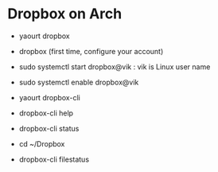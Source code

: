 # Dropbox on Arch
- yaourt dropbox
- dropbox (first time, configure your account)
- sudo systemctl start dropbox@vik    : vik is Linux user name
- sudo systemctl enable dropbox@vik

- yaourt dropbox-cli
- dropbox-cli help
- dropbox-cli status
- cd ~/Dropbox
- dropbox-cli filestatus

